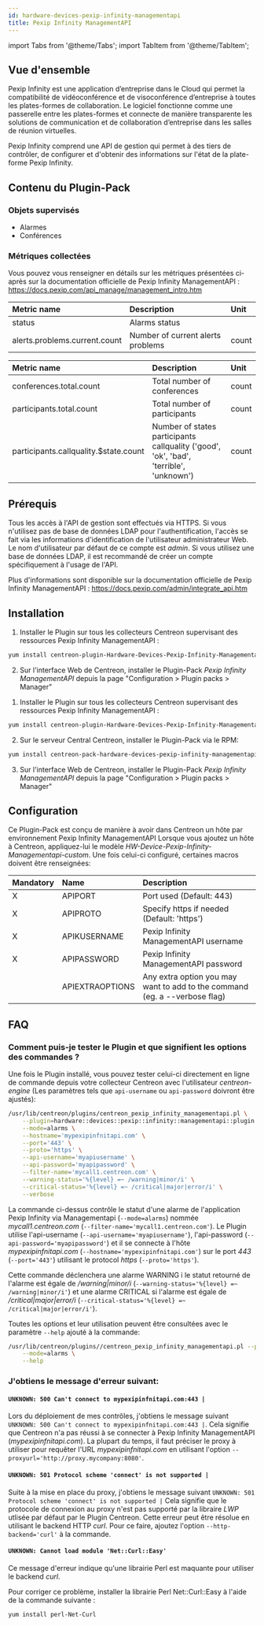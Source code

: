 ```yaml
---
id: hardware-devices-pexip-infinity-managementapi
title: Pexip Infinity ManagementAPI
---
```

import Tabs from '@theme/Tabs';
import TabItem from '@theme/TabItem';


## Vue d'ensemble

Pexip Infinity est une application d’entreprise dans le Cloud qui permet la compatibilité de vidéoconférence et de visoconférence d’entreprise 
à toutes les plates-formes de collaboration. Le logiciel fonctionne comme une passerelle entre les plates-formes et connecte de manière transparente 
les solutions de communication et de collaboration d’entreprise dans les salles de réunion virtuelles.

Pexip Infinity comprend une API de gestion qui permet à des tiers de contrôler, de configurer et d'obtenir des informations sur l'état de la plate-forme Pexip Infinity.

## Contenu du Plugin-Pack

### Objets supervisés

* Alarmes
* Conférences

### Métriques collectées

Vous pouvez vous renseigner en détails sur les métriques présentées ci-après sur la documentation officielle 
de Pexip Infinity ManagementAPI : https://docs.pexip.com/api_manage/management_intro.htm

<Tabs groupId="sync">
<TabItem value="Alarms" label="Alarms">

| Metric name                                | Description                         | Unit  |
| :----------------------------------------- | :-----------------------------------| :---- |
| status                                     | Alarms status                       |       |
| alerts.problems.current.count              | Number of  current alerts problems  | count |

</TabItem>
<TabItem value="Conferences" label="Conferences">

| Metric name                                 | Description                                                                            | Unit  |
| :------------------------------------------ | :------------------------------------------------------------------------------------- | :---- |
| conferences.total.count                     | Total number of conferences                                                            | count |
| participants.total.count                    | Total number of participants			                                               | count |
| participants.callquality.$state.count       | Number of states participants callquality ('good', 'ok', 'bad', 'terrible', 'unknown') | count |

</TabItem>
</Tabs>

## Prérequis

Tous les accès à l'API de gestion sont effectués via HTTPS.
Si vous n'utilisez pas de base de données LDAP pour l'authentification, l'accès se fait via les informations d'identification de l'utilisateur administrateur Web. 
Le nom d'utilisateur par défaut de ce compte est *admin*.
Si vous utilisez une base de données LDAP, il est recommandé de créer un compte spécifiquement à l'usage de l'API.

Plus d'informations sont disponible sur la documentation officielle de Pexip Infinity ManagementAPI : https://docs.pexip.com/admin/integrate_api.htm

## Installation

<Tabs groupId="sync">
<TabItem value="Online License" label="Online License">

1. Installer le Plugin sur tous les collecteurs Centreon supervisant des ressources Pexip Infinity ManagementAPI :

```bash
yum install centreon-plugin-Hardware-Devices-Pexip-Infinity-Managementapi.noarch
```

2. Sur l'interface Web de Centreon, installer le Plugin-Pack *Pexip Infinity ManagementAPI* depuis la page "Configuration > Plugin packs > Manager"

</TabItem>
<TabItem value="Offline License" label="Offline License">

1. Installer le Plugin sur tous les collecteurs Centreon supervisant des ressources Pexip Infinity ManagementAPI :

```bash
yum install centreon-plugin-Hardware-Devices-Pexip-Infinity-Managementapi.noarch
```

2. Sur le serveur Central Centreon, installer le Plugin-Pack via le RPM:

```bash
yum install centreon-pack-hardware-devices-pexip-infinity-managementapi.noarch
```

3. Sur l'interface Web de Centreon, installer le Plugin-Pack *Pexip Infinity ManagementAPI* depuis la page "Configuration > Plugin packs > Manager"

</TabItem>
</Tabs>

## Configuration

Ce Plugin-Pack est conçu de manière à avoir dans Centreon un hôte par environnement Pexip Infinity ManagementAPI
Lorsque vous ajoutez un hôte à Centreon, appliquez-lui le modèle *HW-Device-Pexip-Infinity-Managementapi-custom*.
Une fois celui-ci configuré, certaines macros doivent être renseignées:

| Mandatory | Name            | Description                                                                |
| :-------- | :-------------- | :------------------------------------------------------------------------- |
| X         | APIPORT         | Port used (Default: 443)                                                   |
| X         | APIPROTO        | Specify https if needed (Default: 'https')                                 |
| X         | APIKUSERNAME    | Pexip Infinity ManagementAPI username                                      |
| X         | APIPASSWORD     | Pexip Infinity ManagementAPI password     	                               |
|           | APIEXTRAOPTIONS | Any extra option you may want to add to the command (eg. a --verbose flag) |

## FAQ

### Comment puis-je tester le Plugin et que signifient les options des commandes ?

Une fois le Plugin installé, vous pouvez tester celui-ci directement en ligne de commande depuis votre collecteur Centreon avec l'utilisateur *centreon-engine*
(Les paramètres tels que ```api-username``` ou ```api-password``` doivront être ajustés):

```bash
/usr/lib/centreon/plugins/centreon_pexip_infinity_managementapi.pl \
    --plugin=hardware::devices::pexip::infinity::managementapi::plugin \
    --mode=alarms \
    --hostname='mypexipinfnitapi.com' \
    --port='443' \
    --proto='https' \
    --api-username='myapiusername' \
    --api-password='myapipassword' \
    --filter-name='mycall1.centreon.com' \
    --warning-status='%{level} =~ /warning|minor/i' \
    --critical-status='%{level} =~ /critical|major|error/i' \
    --verbose
```

La commande ci-dessus contrôle le statut d'une alarme de l'application Pexip Infinity via Managementapi (```--mode=alarms```) nommée *mycall1.centreon.com* (```--filter-name='mycall1.centreon.com'```). 
Le Plugin utilise l'api-username (```--api-username='myapiusername'```), l'api-password (```--api-password='myapipassword'```)
et il se connecte à l'hôte _mypexipinfnitapi.com_ (```--hostname='mypexipinfnitapi.com'```) sur le port _443_ (```--port='443'```) utilisant le protocol _https_ (```--proto='https'```).

Cette commande déclenchera une alarme WARNING i le statut retourné de l'alarme est égale de */warning|minor/i* (```--warning-status='%{level} =~ /warning|minor/i'```)
et une alarme CRITICAL si l'alarme est égale de */critical|major|error/i* (```--critical-status='%{level} =~ /critical|major|error/i'```).

Toutes les options et leur utilisation peuvent être consultées avec le paramètre ```--help``` ajouté à la commande:

```bash
/usr/lib/centreon/plugins//centreon_pexip_infinity_managementapi.pl --plugin=hardware::devices::pexip::infinity::managementapi::plugin \
    --mode=alarms \
    --help
```

### J'obtiens le message d'erreur suivant: 

#### ```UNKNOWN: 500 Can't connect to mypexipinfnitapi.com:443 |```

Lors du déploiement de mes contrôles, j'obtiens le message suivant ```UNKNOWN: 500 Can't connect to mypexipinfnitapi.com:443 |```.
Cela signifie que Centreon n'a pas réussi à se connecter à Pexip Infinity ManagementAPI (*mypexipinfnitapi.com*).
La plupart du temps, il faut préciser le proxy à utiliser pour requêter l'URL *mypexipinfnitapi.com* en utilisant l'option ```--proxyurl='http://proxy.mycompany:8080'```.

#### ```UNKNOWN: 501 Protocol scheme 'connect' is not supported |``` 

Suite à la mise en place du proxy, j'obtiens le message suivant ```UNKNOWN: 501 Protocol scheme 'connect' is not supported |```
Cela signifie que le protocole de connexion au proxy n'est pas supporté par la libraire *LWP* utlisée par défaut par le Plugin Centreon.
Cette erreur peut être résolue en utilisant le backend HTTP *curl*. Pour ce faire, ajoutez l'option ```--http-backend='curl'``` à la commande.

#### ```UNKNOWN: Cannot load module 'Net::Curl::Easy'```

Ce message d'erreur indique qu'une librairie Perl est maquante pour utiliser le backend *curl*.

Pour corriger ce problème, installer la librairie Perl Net::Curl::Easy à l'aide de la commande suivante :

```bash
yum install perl-Net-Curl
```
